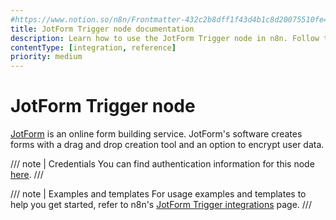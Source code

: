 ```yaml
---
#https://www.notion.so/n8n/Frontmatter-432c2b8dff1f43d4b1c8d20075510fe4
title: JotForm Trigger node documentation
description: Learn how to use the JotForm Trigger node in n8n. Follow technical documentation to integrate JotForm Trigger node into your workflows.
contentType: [integration, reference]
priority: medium
---
```


# JotForm Trigger node

[JotForm](https://www.jotform.com/) is an online form building service. JotForm's software creates forms with a drag and drop creation tool and an option to encrypt user data.

/// note | Credentials
You can find authentication information for this node [here](/integrations/builtin/credentials/jotform.md).
///

///  note  | Examples and templates
For usage examples and templates to help you get started, refer to n8n's [JotForm Trigger integrations](https://n8n.io/integrations/jotform-trigger/) page.
///
